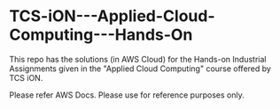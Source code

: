 # TCS-iON---Applied-Cloud-Computing---Hands-On
This repo has the solutions (in AWS Cloud) for the Hands-on Industrial Assignments given in the "Applied Cloud Computing" course offered by TCS iON. 

Please refer AWS Docs.
Please use for reference purposes only.
